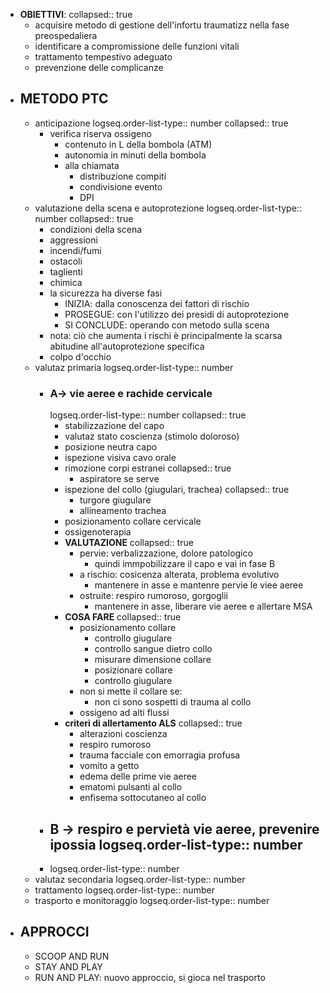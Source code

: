 - **OBIETTIVI**:
  collapsed:: true
	- acquisire metodo di gestione dell'infortu traumatizz nella fase preospedaliera
	- identificare a compromissione delle funzioni vitali
	- trattamento tempestivo adeguato
	- prevenzione delle complicanze
- ## METODO PTC
	- anticipazione
	  logseq.order-list-type:: number
	  collapsed:: true
		- verifica riserva ossigeno
			- contenuto in L della bombola (ATM)
			- autonomia in minuti della bombola
			- alla chiamata
				- distribuzione compiti
				- condivisione evento
				- DPI
	- valutazione della scena e autoprotezione
	  logseq.order-list-type:: number
	  collapsed:: true
		- condizioni della scena
		- aggressioni
		- incendi/fumi
		- ostacoli
		- taglienti
		- chimica
		- la sicurezza ha diverse fasi
			- INIZIA: dalla conoscenza dei fattori di rischio
			- PROSEGUE: con l'utilizzo dei presidi di autoprotezione
			- SI CONCLUDE: operando con metodo sulla scena
		- nota: ciò che aumenta i rischi è principalmente la scarsa abitudine all'autoprotezione specifica
		- colpo d'occhio
	- valutaz primaria
	  logseq.order-list-type:: number
		- ### **A**-> vie aeree e rachide cervicale
		  logseq.order-list-type:: number
		  collapsed:: true
			- stabilizzazione del capo
			- valutaz stato coscienza (stimolo doloroso)
			- posizione neutra capo
			- ispezione visiva cavo orale
			- rimozione corpi estranei
			  collapsed:: true
				- aspiratore se serve
			- ispezione del collo (giugulari, trachea)
			  collapsed:: true
				- turgore giugulare
				- allineamento trachea
			- posizionamento collare cervicale
			- ossigenoterapia
			- **VALUTAZIONE**
			  collapsed:: true
				- pervie: verbalizzazione, dolore patologico
					- quindi immpobilizzare il capo e vai in fase B
				- a rischio: cosicenza alterata, problema evolutivo
					- mantenere in asse e mantenre pervie le viee aeree
				- ostruite: respiro rumoroso, gorgoglii
					- mantenere in asse, liberare vie aeree e allertare MSA
			- **COSA FARE**
			  collapsed:: true
				- posizionamento collare
					- controllo giugulare
					- controllo sangue dietro collo
					- misurare dimensione collare
					- posizionare collare
					- controllo giugulare
				- non si mette il collare se:
					- non ci sono sospetti di trauma al collo
				- ossigeno ad alti flussi
			- **criteri di allertamento ALS**
			  collapsed:: true
				- alterazioni coscienza
				- respiro rumoroso
				- trauma facciale con emorragia profusa
				- vomito a getto
				- edema delle prime vie aeree
				- ematomi pulsanti al collo
				- enfisema sottocutaneo al collo
		- **B** -> respiro e pervietà vie aeree, prevenire ipossia
		  logseq.order-list-type:: number
			-
		- logseq.order-list-type:: number
	- valutaz secondaria
	  logseq.order-list-type:: number
	- trattamento
	  logseq.order-list-type:: number
	- trasporto e monitoraggio
	  logseq.order-list-type:: number
- ## APPROCCI
	- SCOOP AND RUN
	- STAY AND PLAY
	- RUN AND PLAY: nuovo approccio, si gioca nel trasporto